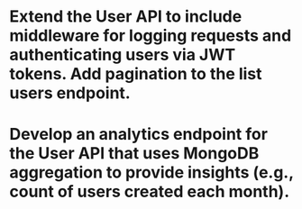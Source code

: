 # Extend the User API to include middleware for logging requests and authenticating users via JWT tokens. Add pagination to the list users endpoint.
# Develop an analytics endpoint for the User API that uses MongoDB aggregation to provide insights (e.g., count of users created each month).